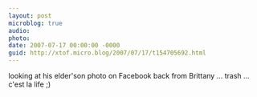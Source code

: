 ```yaml
---
layout: post
microblog: true
audio: 
photo: 
date: 2007-07-17 00:00:00 -0000
guid: http://xtof.micro.blog/2007/07/17/t154705692.html
---
```

looking at his elder'son photo on Facebook back from Brittany ... trash ... c'est la life ;)
